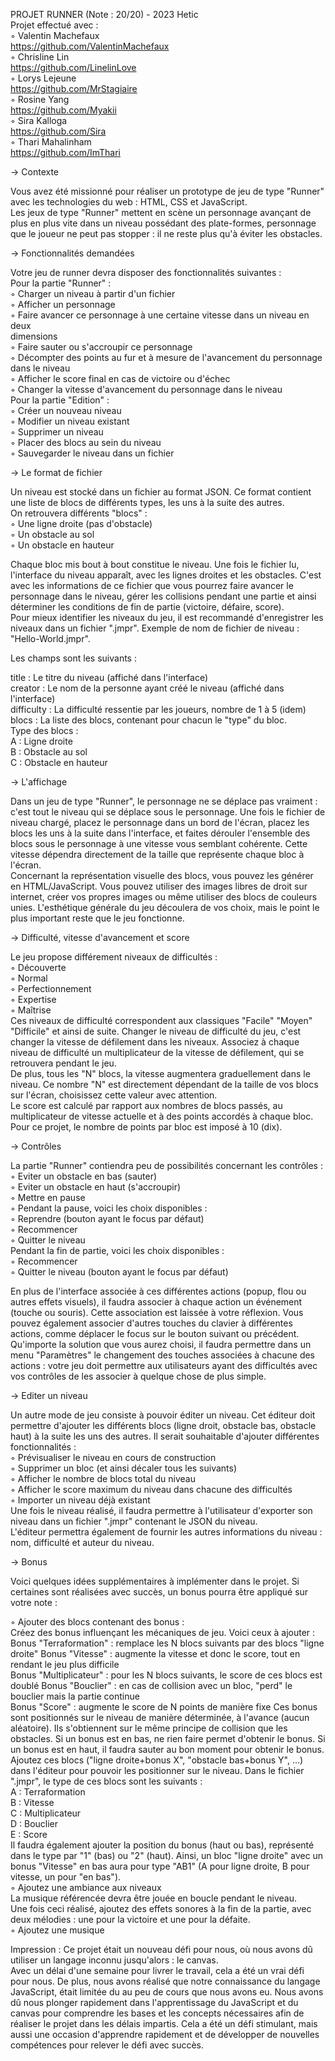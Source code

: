 PROJET RUNNER (Note : 20/20) - 2023 Hetic  
Projet effectué avec :  
  ◦ Valentin Machefaux<br>
  https://github.com/ValentinMachefaux<br>
  ◦ Chrisline Lin <br>
  https://github.com/LinelinLove<br>
  ◦ Lorys Lejeune<br>
  https://github.com/MrStagiaire<br>
  ◦ Rosine Yang  <br>
  https://github.com/Myakii<br>
  ◦ Sira Kalloga  <br>
    https://github.com/Sira<br>
  ◦ Thari Mahalinham  <br>
  https://github.com/ImThari<br>

→ Contexte

Vous avez été missionné pour réaliser un prototype de jeu de type "Runner" avec les
technologies du web : HTML, CSS et JavaScript.  
Les jeux de type "Runner" mettent en scène un personnage avançant de plus en plus
vite dans un niveau possédant des plate-formes, personnage que le joueur ne peut
pas stopper : il ne reste plus qu'à éviter les obstacles.

→ Fonctionnalités demandées 

Votre jeu de runner devra disposer des fonctionnalités suivantes :  
Pour la partie "Runner" :  
  ◦ Charger un niveau à partir d'un fichier  
  ◦ Afficher un personnage  
  ◦ Faire avancer ce personnage à une certaine vitesse dans un niveau en deux  
  dimensions  
  ◦ Faire sauter ou s'accroupir ce personnage  
  ◦ Décompter des points au fur et à mesure de l'avancement du personnage dans
    le niveau  
  ◦ Afficher le score final en cas de victoire ou d'échec  
  ◦ Changer la vitesse d'avancement du personnage dans le niveau  
Pour la partie "Edition" :  
  ◦ Créer un nouveau niveau  
  ◦ Modifier un niveau existant  
  ◦ Supprimer un niveau  
  ◦ Placer des blocs au sein du niveau  
  ◦ Sauvegarder le niveau dans un fichier  
  
→ Le format de fichier

Un niveau est stocké dans un fichier au format JSON. Ce format contient une liste de
blocs de différents types, les uns à la suite des autres.  
On retrouvera différents "blocs" :  
  ◦ Une ligne droite (pas d'obstacle)  
  ◦ Un obstacle au sol  
  ◦ Un obstacle en hauteur  
  
Chaque bloc mis bout à bout constitue le niveau. Une fois le fichier lu, l'interface du
niveau apparaît, avec les lignes droites et les obstacles. C'est avec les informations de
ce fichier que vous pourrez faire avancer le personnage dans le niveau, gérer les
collisions pendant une partie et ainsi déterminer les conditions de fin de partie
(victoire, défaire, score).  
Pour mieux identifier les niveaux du jeu, il est recommandé d'enregistrer les niveaux
dans un fichier ".jmpr". Exemple de nom de fichier de niveau : "Hello-World.jmpr".  

Les champs sont les suivants :

title : Le titre du niveau (affiché dans l'interface)  
creator : Le nom de la personne ayant créé le niveau (affiché dans l'interface)  
difficulty : La difficulté ressentie par les joueurs, nombre de 1 à 5 (idem)  
blocs : La liste des blocs, contenant pour chacun le "type" du bloc.  
Type des blocs :  
A : Ligne droite   
B : Obstacle au sol  
C : Obstacle en hauteur  

→ L'affichage

Dans un jeu de type "Runner", le personnage ne se déplace pas vraiment : c'est tout le
niveau qui se déplace sous le personnage. Une fois le fichier de niveau chargé, placez
le personnage dans un bord de l'écran, placez les blocs les uns à la suite dans
l'interface, et faites dérouler l'ensemble des blocs sous le personnage à une vitesse
vous semblant cohérente. Cette vitesse dépendra directement de la taille que
représente chaque bloc à l'écran.  
Concernant la représentation visuelle des blocs, vous pouvez les générer en
HTML/JavaScript. Vous pouvez utiliser des images libres de droit sur internet, créer
vos propres images ou même utiliser des blocs de couleurs unies. L'esthétique
générale du jeu découlera de vos choix, mais le point le plus important reste que le
jeu fonctionne.  

→ Difficulté, vitesse d'avancement et score

Le jeu propose différement niveaux de difficultés :  
  ◦ Découverte  
  ◦ Normal  
  ◦ Perfectionnement  
  ◦ Expertise  
  ◦ Maîtrise  
Ces niveaux de difficulté correspondent aux classiques "Facile" "Moyen" "Difficile" et
ainsi de suite. Changer le niveau de difficulté du jeu, c'est changer la vitesse de
défilement dans les niveaux. Associez à chaque niveau de difficulté un multiplicateur
de la vitesse de défilement, qui se retrouvera pendant le jeu.  
De plus, tous les "N" blocs, la vitesse augmentera graduellement dans le niveau. Ce
nombre "N" est directement dépendant de la taille de vos blocs sur l'écran, choisissez
cette valeur avec attention.  
Le score est calculé par rapport aux nombres de blocs passés, au multiplicateur de
vitesse actuelle et à des points accordés à chaque bloc. Pour ce projet, le nombre de
points par bloc est imposé à 10 (dix).  

→ Contrôles

La partie "Runner" contiendra peu de possibilités concernant les contrôles :  
  ◦ Eviter un obstacle en bas (sauter)  
  ◦ Eviter un obstacle en haut (s'accroupir)  
  ◦ Mettre en pause  
  ◦ Pendant la pause, voici les choix disponibles :  
  ◦ Reprendre (bouton ayant le focus par défaut)  
  ◦ Recommencer  
  ◦ Quitter le niveau  
Pendant la fin de partie, voici les choix disponibles :  
  ◦ Recommencer  
  ◦ Quitter le niveau (bouton ayant le focus par défaut)  
  
En plus de l'interface associée à ces différentes actions (popup, flou ou autres effets
visuels), il faudra associer à chaque action un événement (touche ou souris). Cette
association est laissée à votre réflexion. Vous pouvez également associer d'autres
touches du clavier à différentes actions, comme déplacer le focus sur le bouton
suivant ou précédent.  
Qu'importe la solution que vous aurez choisi, il faudra permettre dans un menu
"Paramètres" le changement des touches associées à chacune des actions : votre jeu
doit permettre aux utilisateurs ayant des difficultés avec vos contrôles de les associer
à quelque chose de plus simple.  

→ Editer un niveau

Un autre mode de jeu consiste à pouvoir éditer un niveau. Cet éditeur doit permettre
d'ajouter les différents blocs (ligne droit, obstacle bas, obstacle haut) à la suite les uns
des autres. Il serait souhaitable d'ajouter différentes fonctionnalités :  
  ◦ Prévisualiser le niveau en cours de construction  
  ◦ Supprimer un bloc (et ainsi décaler tous les suivants)  
  ◦ Afficher le nombre de blocs total du niveau  
  ◦ Afficher le score maximum du niveau dans chacune des difficultés  
  ◦ Importer un niveau déjà existant  
Une fois le niveau réalisé, il faudra permettre à l'utilisateur d'exporter son niveau
dans un fichier ".jmpr" contenant le JSON du niveau.  
L'éditeur permettra également de fournir les autres informations du niveau : nom,
difficulté et auteur du niveau.  

→ Bonus

Voici quelques idées supplémentaires à implémenter dans le projet. Si certaines sont
réalisées avec succès, un bonus pourra être appliqué sur votre note :  

  ◦ Ajouter des blocs contenant des bonus :  
Créez des bonus influençant les mécaniques de jeu. Voici ceux à ajouter :  
Bonus "Terraformation" : remplace les N blocs suivants par des blocs "ligne droite"
Bonus "Vitesse" : augmente la vitesse et donc le score, tout en rendant le jeu plus
difficile  
Bonus "Multiplicateur" : pour les N blocs suivants, le score de ces blocs est doublé
Bonus "Bouclier" : en cas de collision avec un bloc, "perd" le bouclier mais la partie
continue  
Bonus "Score" : augmente le score de N points de manière fixe
Ces bonus sont positionnés sur le niveau de manière déterminée, à l'avance (aucun
aléatoire). Ils s'obtiennent sur le même principe de collision que les obstacles. Si un
bonus est en bas, ne rien faire permet d'obtenir le bonus. Si un bonus est en haut, il
faudra sauter au bon moment pour obtenir le bonus.  
Ajoutez ces blocs ("ligne droite+bonus X", "obstacle bas+bonus Y", ...) dans l'éditeur
pour pouvoir les positionner sur le niveau. Dans le fichier ".jmpr", le type de ces blocs
sont les suivants :  
A : Terraformation  
B : Vitesse  
C : Multiplicateur  
D : Bouclier  
E : Score  
Il faudra également ajouter la position du bonus (haut ou bas), représenté dans le
type par "1" (bas) ou "2" (haut). Ainsi, un bloc "ligne droite" avec un bonus "Vitesse" en
bas aura pour type "AB1" (A pour ligne droite, B pour vitesse, un pour "en bas").  
  ◦ Ajoutez une ambiance aux niveaux  
La musique référencée devra être jouée en boucle pendant le niveau.  
Une fois ceci réalisé, ajoutez des effets sonores à la fin de la partie, avec deux
mélodies : une pour la victoire et une pour la défaite.  
  ◦ Ajoutez une musique  
  
  Impression :
Ce projet était un nouveau défi pour nous, où nous avons dû utiliser un langage inconnu jusqu'alors : le canvas.  
Avec un délai d'une semaine pour livrer le travail, cela a été un vrai défi pour nous. 
De plus, nous avons réalisé que notre connaissance du langage JavaScript, était limitée du au peu de cours que nous avons eu.
Nous avons dû nous plonger rapidement dans l'apprentissage du JavaScript et du canvas pour comprendre les bases et les concepts nécessaires afin de réaliser le projet dans les délais impartis. Cela a été un défi stimulant, mais aussi une occasion d'apprendre rapidement et de développer de nouvelles compétences pour relever le défi avec succès.
